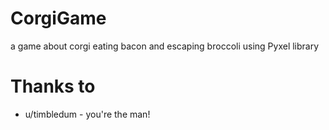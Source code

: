 # CorgiGame
a game about corgi eating bacon and escaping broccoli using Pyxel library


# Thanks to
* u/timbledum - you're the man!
